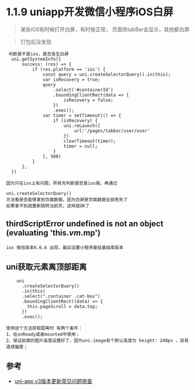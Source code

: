 # 1.1.9 uniapp开发微信小程序iOS白屏

>某些iOS有时候打开白屏，有时候正常，
>页面除tabBar会显示，其他都白屏
>

>打包后没发现


```
 判断是不是ios，是否发生白屏
  uni.getSystemInfo({
      success: (res) => {
          if (res.platform == 'ios') {
              const query = uni.createSelectorQuery().in(this);
              var isRecovery = true;
              query
                  .select('#containerId')
                  .boundingClientRect(data => {
                      isRecovery = false;
                  })
                  .exec();
              var timer = setTimeout(() => {
                  if (isRecovery) {
                      uni.reLaunch({
                          url:'/pages/tabbar/user/user'
                      })
                      clearTimeout(timer);
                      timer = null;
                  }
              }, 500)
          }
      },
  })

因为只在ios上有问题，所有先判断是否是ios端，再通过

uni.createSelectorQuery()
方法看是否能够拿到页面数据，因为白屏是页面数据全部丢失了
如果拿不到就重新跳转当前页，这样就OK了
```


## thirdScriptError undefined is not an object  (evaluating 'this.$vm.$mp')

```
ios 微信版本6.6.6 出现，最后设置小程序最低基础库版本
```


## uni获取元素离顶部距离
```
    uni
      .createSelectorQuery()
      .in(this)
      .select(".container .cat-box")
      .boundingClientRect((data) => {
        this.pageScroll = data.top;
      })
      .exec();
      
使用这个方法获取距离时 有两个条件：
1、在onReady或者mounted中使用；
2、保证前面的图片高度设置好了，因为uni-image有个默认高度为 height: 240px ，容易造成偏差；
```

## 参考
- [uni-app v3版本更新常见问题排查](https://ask.dcloud.net.cn/article/id-37342__page-2)
